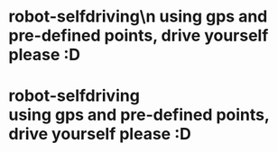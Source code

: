 # robot-selfdriving\n using gps and pre-defined points, drive yourself please :D
# robot-selfdriving<br /> using gps and pre-defined points, drive yourself please :D
